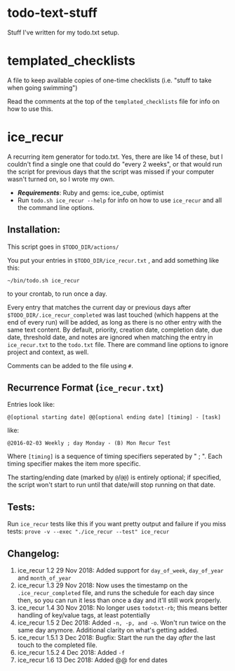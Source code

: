 # todo-text-stuff
Stuff I've written for my todo.txt setup.

# templated_checklists

A file to keep available copies of one-time checklists (i.e. "stuff to take when going swimming")

Read the comments at the top of the `templated_checklists` file for info on how to use this.

# ice_recur

A recurring item generator for todo.txt.  Yes, there are like 14 of these, but
I couldn't find a single one that could do "every 2 weeks", or that would run
the script for previous days that the script was missed if your computer wasn't
turned on, so I wrote my own.

  - **_Requirements_**: Ruby and gems: ice_cube, optimist
  - Run `todo.sh ice_recur --help` for info on how to use `ice_recur` and all the command line options.

## Installation:

This script goes in `$TODO_DIR/actions/`

You put your entries in `$TODO_DIR/ice_recur.txt` , and add something like this:

    ~/bin/todo.sh ice_recur

to your crontab, to run once a day.

Every entry that matches the current day or previous days after
`$TODO_DIR/.ice_recur_completed` was last touched (which happens at the end of
every run) will be added, as long as there is no other entry with the same text
content. By default, priority, creation date, completion date, due date,
threshold date, and notes are ignored when matching the entry in
`ice_recur.txt` to the `todo.txt` file. There are command line options to
ignore project and context, as well.

Comments can be added to the file using `#`.

## Recurrence Format (`ice_recur.txt`)

Entries look like:

  `@[optional starting date] @@[optional ending date] [timing] - [task]`

like:

  `@2016-02-03 Weekly ; day Monday - (B) Mon Recur Test`

Where `[timing]` is a sequence of timing specifiers seperated by " ; ".  Each
timing specifier makes the item more specific.

The starting/ending date (marked by `@`/`@@`) is entirely optional; if specified, the
script won't start to run until that date/will stop running on that date.

## Tests:

Run `ice_recur` tests like this if you want pretty output and failure if you
miss tests: `prove -v --exec "./ice_recur --test" ice_recur`

## Changelog:

1. ice_recur 1.2   29 Nov 2018: Added support for `day_of_week`, `day_of_year` and `month_of_year`
2. ice_recur 1.3   29 Nov 2018: Now uses the timestamp on the `.ice_recur_completed` file, and runs the schedule for each day since then, so you can run it less than once a day and it'll still work properly.
3. ice_recur 1.4   30 Nov 2018: No longer uses `todotxt-rb`; this means better handling of key/value tags, at least potentially
4. ice_recur 1.5    2 Dec 2018: Added `-n, -p, and -o`.  Won't run twice on the same day anymore.  Additional clarity on what's getting added.
5. ice_recur 1.5.1  3 Dec 2018: Bugfix: Start the run the day *after* the last touch to the completed file.
6. ice_recur 1.5.2  4 Dec 2018: Added `-f`
7. ice_recur 1.6   13 Dec 2018: Added @@ for end dates
